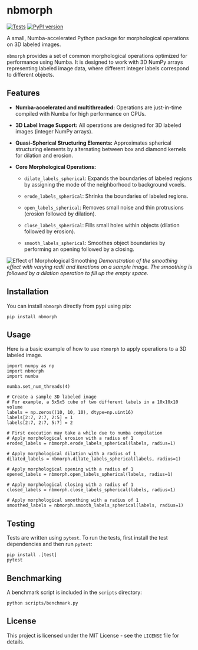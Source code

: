 # nbmorph

[![Tests](https://github.com/MariusCausemann/nbmorph/actions/workflows/test.yaml/badge.svg)](https://github.com/MariusCausemann/nbmorph/actions/workflows/test.yaml)
[![PyPI version](https://badge.fury.io/py/nbmorph.svg)](https://badge.fury.io/py/nbmorph)

A small, Numba-accelerated Python package for morphological operations on 3D labeled images.

`nbmorph` provides a set of common morphological operations optimized for performance using Numba. It is designed to work with 3D NumPy arrays representing labeled image data, where different integer labels correspond to different objects.

## Features

* **Numba-accelerated and multithreaded:** Operations are just-in-time compiled with Numba for high performance on CPUs.

* **3D Label Image Support:** All operations are designed for 3D labeled images (integer NumPy arrays).

* **Quasi-Spherical Structuring Elements:** Approximates spherical structuring elements by alternating between box and diamond kernels for dilation and erosion.

* **Core Morphological Operations:**

  * `dilate_labels_spherical`: Expands the boundaries of labeled regions by assigning the mode of the neighborhood to background voxels.

  * `erode_labels_spherical`: Shrinks the boundaries of labeled regions.

  * `open_labels_spherical`: Removes small noise and thin protrusions (erosion followed by dilation).

  * `close_labels_spherical`: Fills small holes within objects (dilation followed by erosion).

  * `smooth_labels_spherical`: Smoothes object boundaries by performing an opening followed by a closing.

![Effect of Morphological Smoothing](img/smoothing_effect.png)
*Demonstration of the smoothing effect with varying radii and iterations on a sample image. The smoothing is followed by a dilation operation to fill up the empty space.*


## Installation

You can install `nbmorph` directly from pypi using pip:

```
pip install nbmorph

```


## Usage

Here is a basic example of how to use `nbmorph` to apply operations to a 3D labeled image.

```
import numpy as np
import nbmorph
import numba

numba.set_num_threads(4)

# Create a sample 3D labeled image
# For example, a 5x5x5 cube of two different labels in a 10x10x10 volume
labels = np.zeros((10, 10, 10), dtype=np.uint16)
labels[2:7, 2:7, 2:5] = 1
labels[2:7, 2:7, 5:7] = 2

# First execution may take a while due to numba compilation
# Apply morphological erosion with a radius of 1
eroded_labels = nbmorph.erode_labels_spherical(labels, radius=1)

# Apply morphological dilation with a radius of 1
dilated_labels = nbmorph.dilate_labels_spherical(labels, radius=1)

# Apply morphological opening with a radius of 1
opened_labels = nbmorph.open_labels_spherical(labels, radius=1)

# Apply morphological closing with a radius of 1
closed_labels = nbmorph.close_labels_spherical(labels, radius=1)

# Apply morphological smoothing with a radius of 1
smoothed_labels = nbmorph.smooth_labels_spherical(labels, radius=1)
```

## Testing

Tests are written using `pytest`. To run the tests, first install the test dependencies and then run `pytest`:

```
pip install .[test]
pytest
```

## Benchmarking

A benchmark script is included in the `scripts` directory:

```
python scripts/benchmark.py
```

## License

This project is licensed under the MIT License - see the `LICENSE` file for details.
